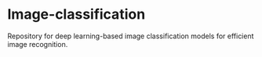 # Image-classification
Repository for deep learning-based image classification models for efficient image recognition.

